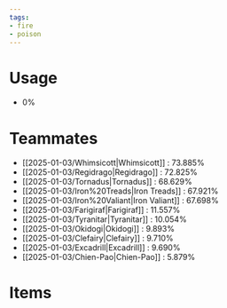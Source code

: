 ```yaml
---
tags:
- fire
- poison
---
```

# Usage
- 0%
# Teammates
- [[2025-01-03/Whimsicott|Whimsicott]] : 73.885%
- [[2025-01-03/Regidrago|Regidrago]] : 72.825%
- [[2025-01-03/Tornadus|Tornadus]] : 68.629%
- [[2025-01-03/Iron%20Treads|Iron Treads]] : 67.921%
- [[2025-01-03/Iron%20Valiant|Iron Valiant]] : 67.698%
- [[2025-01-03/Farigiraf|Farigiraf]] : 11.557%
- [[2025-01-03/Tyranitar|Tyranitar]] : 10.054%
- [[2025-01-03/Okidogi|Okidogi]] : 9.893%
- [[2025-01-03/Clefairy|Clefairy]] : 9.710%
- [[2025-01-03/Excadrill|Excadrill]] : 9.690%
- [[2025-01-03/Chien-Pao|Chien-Pao]] : 5.879%
# Items